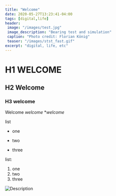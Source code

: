 ```yaml
---
title: "Welcome"
date: 2020-05-27T13:23:41-04:00
tags: [digital,life]
header:
 image: "/images/test.jpg"
 image_description: "Bearing test and simulation"
 caption: "Photo credit: Florian König"
 teaser: "/images/stst_fast.gif"
excerpt: "digital, life, etc"
---
```



# H1 WELCOME
## H2 Welcome
### H3 welcome

Welcome *welcome* **welcome*

list
* one
+ two
- three

list:
1. one
2. two
3. three

<img src="{{ site.url }}{{ site.baseurl }} /images/aboutimage.jpg" alt="Description">